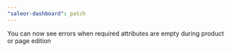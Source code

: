 ```yaml
---
"saleor-dashboard": patch
---
```


You can now see errors when required attributes are empty during product or page edition
